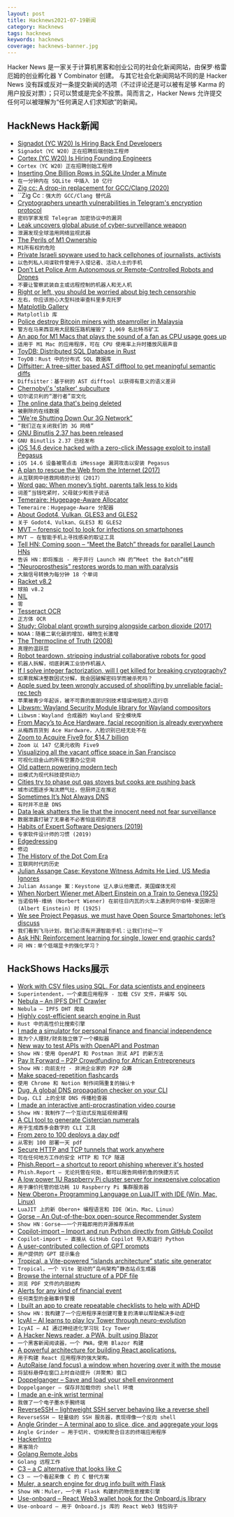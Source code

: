 ```yaml
---
layout: post
title: Hacknews2021-07-19新闻
category: Hacknews
tags: hacknews
keywords: hacknews
coverage: hacknews-banner.jpg
---
```


Hacker News 是一家关于计算机黑客和创业公司的社会化新闻网站，由保罗·格雷厄姆的创业孵化器 Y Combinator 创建。
与其它社会化新闻网站不同的是 Hacker News 没有踩或反对一条提交新闻的选项（不过评论还是可以被有足够 Karma 的用户投反对票）；只可以赞或是完全不投票。简而言之，Hacker News 允许提交任何可以被理解为“任何满足人们求知欲”的新闻。

## HackNews Hack新闻


- [Signadot (YC W20) Is Hiring Back End Developers](https://www.workatastartup.com/jobs/42298)
- `Signadot（YC W20）正在招聘后端创始工程师`
- [Cortex (YC W20) Is Hiring Founding Engineers](https://www.workatastartup.com/jobs/29595)
- `Cortex（YC W20）正在招聘创始工程师`
- [Inserting One Billion Rows in SQLite Under a Minute](https://avi.im/blag/2021/fast-sqlite-inserts/)
- `在一分钟内在 SQLite 中插入 10 亿行`
- [Zig cc: A drop-in replacement for GCC/Clang (2020)](https://andrewkelley.me/post/zig-cc-powerful-drop-in-replacement-gcc-clang.html)
- ``Zig Cc`：强大的 GCC/Clang 替代品`
- [Cryptographers unearth vulnerabilities in Telegram's encryption protocol](https://www.cyberscoop.com/telegram-app-security-encryption/)
- `密码学家发现 Telegram 加密协议中的漏洞`
- [Leak uncovers global abuse of cyber-surveillance weapon](https://www.theguardian.com/world/2021/jul/18/revealed-leak-uncovers-global-abuse-of-cyber-surveillance-weapon-nso-group-pegasus)
- `泄漏发现全球滥用网络监视武器`
- [The Perils of M1 Ownership](https://eclecticlight.co/2021/07/18/last-week-on-my-mac-the-perils-of-m1-ownership/)
- `M1所有权的危险`
- [Private Israeli spyware used to hack cellphones of journalists, activists](https://www.washingtonpost.com/investigations/interactive/2021/nso-spyware-pegasus-cellphones/)
- `以色列私人间谍软件曾用于入侵记者、活动人士的手机`
- [Don’t Let Police Arm Autonomous or Remote-Controlled Robots and Drones](https://www.eff.org/deeplinks/2021/07/dont-let-police-arm-autonomous-or-remote-controlled-robots-and-drones)
- `不要让警察武装自主或远程控制的机器人和无人机`
- [Right or left, you should be worried about big tech censorship](https://www.eff.org/deeplinks/2021/07/right-or-left-you-should-be-worried-about-big-tech-censorship)
- `左右，你应该担心大型科技审查科里多克托罗`
- [Matplotlib Gallery](https://matplotlib.org/stable/gallery/index.html)
- `Matplotlib 库`
- [Police destroy Bitcoin miners with steamroller in Malaysia](https://www.vice.com/en/article/7kv739/police-destroy-1069-bitcoin-miners-with-big-ass-steamroller-in-malaysia)
- `警方在马来西亚用大屁股压路机摧毁了 1,069 名比特币矿工`
- [An app for M1 Macs that plays the sound of a fan as CPU usage goes up](https://fanfan.rambo.codes/)
- `适用于 M1 Mac 的应用程序，可在 CPU 使用率上升时播放风扇声音`
- [ToyDB: Distributed SQL Database in Rust](https://github.com/erikgrinaker/toydb)
- `ToyDB：Rust 中的分布式 SQL 数据库`
- [Diffsitter: A tree-sitter based AST difftool to get meaningful semantic diffs](https://github.com/afnanenayet/diffsitter)
- `Diffsitter：基于树的 AST difftool 以获得有意义的语义差异`
- [Chernobyl's 'stalker' subculture](https://www.calvertjournal.com/features/show/10946/into-the-zone-4-days-inside-chernobyls-secretive-stalker-subculture)
- `切尔诺贝利的“潜行者”亚文化`
- [The online data that's being deleted](https://www.bbc.com/future/article/20210715-the-online-data-thats-being-deleted)
- `被删除的在线数据`
- [“We're Shutting Down Our 3G Network”](https://benergize.com/2021/07/16/were-shutting-down-our-3g-network/)
- `“我们正在关闭我们的 3G 网络”`
- [GNU Binutlis 2.37 has been released](https://sourceware.org/pipermail/binutils/2021-July/117384.html)
- `GNU Binutlis 2.37 已经发布`
- [iOS 14.6 device hacked with a zero-click iMessage exploit to install Pegasus](https://twitter.com/billmarczak/status/1416801514685796352)
- `iOS 14.6 设备被零点击 iMessage 漏洞攻击以安装 Pegasus`
- [A plan to rescue the Web from the Internet (2017)](https://staltz.com/a-plan-to-rescue-the-web-from-the-internet.html)
- `从互联网中拯救网络的计划（2017）`
- [Word gap: When money’s tight, parents talk less to kids](https://news.berkeley.edu/2021/07/16/word-gap-when-moneys-tight-parents-talk-less-to-kids/)
- `词差“当钱吃紧时，父母就少和孩子说话`
- [Temeraire: Hugepage-Aware Allocator](https://google.github.io/tcmalloc/temeraire.html)
- `Temeraire：Hugepage-Aware 分配器`
- [About Godot4, Vulkan, GLES3 and GLES2](https://godotengine.org/article/about-godot4-vulkan-gles3-and-gles2)
- `关于 Godot4、Vulkan、GLES3 和 GLES2`
- [MVT – forensic tool to look for infections on smartphones](https://github.com/mvt-project/mvt)
- `MVT – 在智能手机上寻找感染的取证工具`
- [Tell HN: Coming soon – “Meet the Batch” threads for parallel Launch HNs](item?id=27877280)
- `告诉 HN：即将推出 - 用于并行 Launch HN 的“Meet the Batch”线程`
- [“Neuroprosthesis” restores words to man with paralysis](https://www.ucsf.edu/news/2021/07/420946/neuroprosthesis-restores-words-man-paralysis)
- `大脑信号转换为每分钟 18 个单词`
- [Racket v8.2](https://blog.racket-lang.org/2021/07/racket-v8-2.html)
- `球拍 v8.2`
- [NIL](http://www.lispworks.com/documentation/lw50/CLHS/Body/01_dadd.htm)
- `零`
- [Tesseract OCR](https://github.com/tesseract-ocr/tesseract)
- `正方体 OCR`
- [Study: Global plant growth surging alongside carbon dioxide (2017)](https://www.noaa.gov/news/study-global-plant-growth-surging-alongside-carbon-dioxide)
- `NOAA：随着二氧化碳的增加，植物生长激增`
- [The Thermocline of Truth (2008)](https://brucefwebster.com/2008/04/15/the-wetware-crisis-the-themocline-of-truth/)
- `真理的温跃层`
- [Robot teardown, stripping industrial collaborative robots for good](https://aliasrobotics.com/robot-teardown.php)
- `机器人拆解，彻底剥离工业协作机器人`
- [If I solve integer factorization, will I get killed for breaking cryptography?](https://www.quora.com/If-I-solve-integer-factorization-will-I-get-killed-because-I-would-have-broken-cryptography?share=1)
- `如果我解决整数因式分解，我会因破解密码学而被杀死吗？`
- [Apple sued by teen wrongly accused of shoplifting by unreliable facial-rec tech](https://www.theregister.com/2021/05/29/apple_sis_lawsuit/)
- `苹果被青少年起诉，被不可靠的面部识别技术错误地指控入店行窃`
- [Libwsm: Wayland Security Module library for Wayland compositors](https://github.com/mupuf/libwsm)
- `Libwsm：Wayland 合成器的 Wayland 安全模块库`
- [From Macy’s to Ace Hardware, facial recognition is already everywhere](https://www.vox.com/2021/7/15/22577876/macys-ace-hardware-fight-for-the-future-facial-recognition-artificial-intelligence-stores)
- `从梅西百货到 Ace Hardware，人脸识别已经无处不在`
- [Zoom to Acquire Five9 for $14.7 billion](https://www.globenewswire.com/news-release/2021/07/19/2264531/0/en/Zoom-to-Acquire-Five9.html)
- `Zoom 以 147 亿美元收购 Five9`
- [Visualizing all the vacant office space in San Francisco](https://socketsite.com/archives/2021/07/visualizing-all-the-vacant-office-space-in-san-francisco-2.html)
- `可视化旧金山的所有空置办公空间`
- [Old pattern powering modern tech](https://softwarebits.substack.com/p/old-pattern-powering-modern-tech)
- `旧模式为现代科技提供动力`
- [Cities try to phase out gas stoves but cooks are pushing back](https://www.wsj.com/articles/cities-try-to-phase-out-gas-stovesbut-cooks-are-pushing-back-11626514200)
- `城市试图逐步淘汰燃气灶，但厨师正在推迟`
- [Sometimes It’s Not Always DNS](https://build.thebeat.co/sometimes-its-not-always-dns-3c0b6f68f49f)
- `有时并不总是 DNS`
- [Data leak shatters the lie that the innocent need not fear surveillance](https://www.theguardian.com/news/2021/jul/18/huge-data-leak-shatters-lie-innocent-need-not-fear-surveillance)
- `数据泄露打破了无辜者不必害怕监视的谎言`
- [Habits of Expert Software Designers (2019)](https://thereader.mitpress.mit.edu/habits-of-expert-software-designers/)
- `专家软件设计师的习惯 (2019)`
- [Edgedressing](https://github.com/stryngs/edgedressing)
- `修边`
- [The History of the Dot Com Era](https://joshelman.medium.com/the-history-of-the-dot-com-era-c370828ea32a)
- `互联网时代的历史`
- [Julian Assange Case: Keystone Witness Admits He Lied, US Media Ignores](https://thewire.in/rights/julian-assange-case-key-witness-lied)
- `Julian Assange 案：Keystone 证人承认他撒谎，美国媒体无视`
- [When Norbert Wiener met Albert Einstein on a Train to Geneva (1925)](https://www.privatdozent.co/p/when-wiener-met-einstein)
- `当诺伯特·维纳 (Norbert Wiener) 在前往日内瓦的火车上遇到阿尔伯特·爱因斯坦 (Albert Einstein) 时 (1925)`
- [We see Project Pegasus, we must have Open Source Smartphones: let’s discuss](https://www.theguardian.com/world/commentisfree/2021/jul/19/spyware-can-make-your-phone-your-enemy-journalism-is-your-defence)
- `我们看到飞马计划，我们必须有开源智能手机：让我们讨论一下`
- [Ask HN: Reinforcement learning for single, lower end graphic cards?](item?id=27872212)
- `问 HN：单个低端显卡的强化学习？`


## HackShows Hacks展示

- [ Work with CSV files using SQL. For data scientists and engineers](https://superintendent.app/)
- `Superintendent，一个桌面应用程序 - 加载 CSV 文件，并编写 SQL`
- [ Nebula – An IPFS DHT Crawler](https://github.com/dennis-tra/nebula-crawler)
- `Nebula – IPFS DHT 爬虫`
- [ Highly cost-efficient search engine in Rust](https://github.com/quickwit-inc/quickwit/)
- `Rust 中的高性价比搜索引擎`
- [ I made a simulator for personal finance and financial independence](https://projectifi.io/?ref=hn)
- `我为个人理财/财务独立做了一个模拟器`
- [ New way to test APIs with OpenAPI and Postman](https://github.com/apideck-libraries/portman)
- `Show HN：使用 OpenAPI 和 Postman 测试 API 的新方法`
- [ Pay It Forward – P2P Crowdfunding for African Entrepreneurs](https://www.zidisha.org/)
- `Show HN：向前支付 - 非洲企业家的 P2P 众筹`
- [ Make spaced-repetition flashcards](https://zorbi.cards)
- `使用 Chrome 和 Notion 制作间隔重复的抽认卡`
- [ Dug, A global DNS propagation checker on your CLI](https://github.com/unfrl/dug/)
- `Dug，CLI 上的全球 DNS 传播检查器`
- [ I made an interactive anti-procrastination video course](https://www.deprocrastination.co/course)
- `Show HN：我制作了一个互动式反拖延视频课程`
- [ A CLI tool to generate Cistercian numerals](https://github.com/rhardih/cistercian)
- `用于生成西多会数字的 CLI 工具`
- [ From zero to 100 deploys a day pdf](https://f.hubspotusercontent00.net/hubfs/9281501/Zero-to-One-Hundred-Deploys-a-Day-Book.pdf)
- `从零到 100 部署一天 pdf`
- [ Secure HTTP and TCP tunnels that work anywhere](https://github.com/inlets/inlets-pro)
- `可在任何地方工作的安全 HTTP 和 TCP 隧道`
- [ Phish.Report – a shortcut to report phishing wherever it's hosted](https://phish.report)
- `Phish.Report – 无论托管在何处，都可以报告网络钓鱼的快捷方式`
- [ A low power 1U Raspberry Pi cluster server for inexpensive colocation](https://github.com/pawl/raspberry-pi-1u-server)
- `用于廉价托管的低功耗 1U Raspberry Pi 集群服务器`
- [ New Oberon+ Programming Language on LuaJIT with IDE (Win, Mac, Linux)](https://github.com/rochus-keller/Oberon/blob/master/README.md)
- `LuaJIT 上的新 Oberon+ 编程语言和 IDE（Win、Mac、Linux）`
- [ Gorse – An Out-of-the-box open-source Recommender System](https://gorse.io/)
- `Show HN：Gorse——一个开箱即用的开源推荐系统`
- [ Copilot-import – Import and run Python directly from GitHub Copilot](https://github.com/MythicManiac/copilot-import)
- `Copilot-import – 直接从 GitHub Copilot 导入和运行 Python`
- [ A user-contributed collection of GPT prompts](https://gptprompts.org/prompts)
- `用户提供的 GPT 提示集合`
- [ Tropical, a Vite-powered “islands architecture” static site generator](https://tropical.js.org/)
- `Tropical，一个 Vite 驱动的“岛屿架构”静态站点生成器`
- [ Browse the internal structure of a PDF file](https://github.com/desgeeko/pdfsyntax)
- `浏览 PDF 文件的内部结构`
- [ Alerts for any kind of financial event](http://alphalerts.com/)
- `任何类型的金融事件警报`
- [ I built an app to create repeatable checklists to help with ADHD](https://checkyourlist.app/)
- `Show HN：我构建了一个应用程序来创建可重复的清单以帮助解决多动症`
- [ IcyAI – AI learns to play Icy Tower through neuro-evolution](https://github.com/nikp06/icyAI)
- `IcyAI – AI 通过神经进化学习玩 Icy Tower`
- [ A Hacker News reader, a PWA, built using Blazor](https://hnreader.codef5.com)
- `一个黑客新闻阅读器，一个 PWA，使用 Blazor 构建`
- [ A powerful architecture for building React applications.](https://github.com/alan2207/bulletproof-react)
- `用于构建 React 应用程序的强大架构。`
- [ AutoRaise (and focus) a window when hovering over it with the mouse](https://github.com/sbmpost/AutoRaise)
- `将鼠标悬停在窗口上时自动提升（并聚焦）窗口`
- [ Doppelganger – Save and load your shell environment](https://github.com/witchard/doppelganger)
- `Doppelganger – 保存并加载你的 shell 环境`
- [ I made an e-ink wrist terminal](https://www.youtube.com/watch?v=PZVoSlmPeIg)
- `我做了一个电子墨水手腕终端`
- [ ReverseSSH – lightweight SSH server behaving like a reverse shell](https://github.com/Fahrj/reverse-ssh)
- `ReverseSSH – 轻量级的 SSH 服务器，表现得像一个反向 shell`
- [ Angle Grinder – A terminal app to slice, dice, and aggregate your logs](https://github.com/rcoh/angle-grinder)
- `Angle Grinder – 用于切片、切块和聚合日志的终端应用程序`
- [ HackerIntro](https://hackerintro.com)
- `黑客简介`
- [ Golang Remote Jobs](https://golangjob.xyz/jobs/remote-ok)
- `Golang 远程工作`
- [ C3 – a C alternative that looks like C](https://github.com/c3lang/c3c)
- `C3 – 一个看起来像 C 的 C 替代方案`
- [ Muler, a search engine for drug info built with Flask](http://muler.pythonanywhere.com/)
- `Show HN：Muler，一个用 Flask 构建的药物信息搜索引擎`
- [ Use-onboard – React Web3 wallet hook for the Onboard.js library](https://github.com/talentlessguy/use-onboard)
- `Use-onboard – 用于 Onboard.js 库的 React Web3 钱包钩子`

